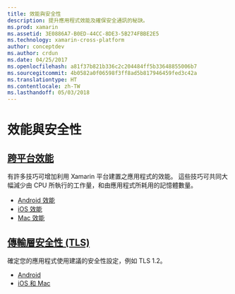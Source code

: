 ```yaml
---
title: 效能與安全性
description: 提升應用程式效能及確保安全通訊的秘訣。
ms.prod: xamarin
ms.assetid: 3E0886A7-B0ED-44CC-8DE3-5B274FBBE2E5
ms.technology: xamarin-cross-platform
author: conceptdev
ms.author: crdun
ms.date: 04/25/2017
ms.openlocfilehash: a81f37b821b336c2c204484ff5b33648855006b7
ms.sourcegitcommit: 4b0582a0f06598f3ff8ad5b817946459fed3c42a
ms.translationtype: HT
ms.contentlocale: zh-TW
ms.lasthandoff: 05/03/2018
---
```

# <a name="performance-and-security"></a>效能與安全性

## <a name="cross-platform-performancememory-perf-best-practicesmd"></a>[跨平台效能](memory-perf-best-practices.md)

有許多技巧可增加利用 Xamarin 平台建置之應用程式的效能。 這些技巧可共同大幅減少由 CPU 所執行的工作量，和由應用程式所耗用的記憶體數量。

- [Android 效能](~/android/deploy-test/performance.md?context=xamarin/cross-platform)
- [iOS 效能](~/ios/deploy-test/performance.md?context=xamarin/cross-platform)
- [Mac 效能](~/mac/deploy-test/performance.md?context=xamarin/cross-platform)

## <a name="transport-layer-security-tlscross-platformapp-fundamentalstransport-layer-securitymd"></a>[傳輸層安全性 (TLS)](~/cross-platform/app-fundamentals/transport-layer-security.md)

確定您的應用程式使用建議的安全性設定，例如 TLS 1.2。

- [Android](~/android/app-fundamentals/http-stack.md?context=xamarin/cross-platform)
- [iOS 和 Mac](~/cross-platform/macios/http-stack.md?context=xamarin/cross-platform)